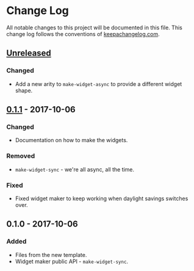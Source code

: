 # Change Log
All notable changes to this project will be documented in this file. This change log follows the conventions of [keepachangelog.com](http://keepachangelog.com/).

## [Unreleased]
### Changed
- Add a new arity to `make-widget-async` to provide a different widget shape.

## [0.1.1] - 2017-10-06
### Changed
- Documentation on how to make the widgets.

### Removed
- `make-widget-sync` - we're all async, all the time.

### Fixed
- Fixed widget maker to keep working when daylight savings switches over.

## 0.1.0 - 2017-10-06
### Added
- Files from the new template.
- Widget maker public API - `make-widget-sync`.

[Unreleased]: https://github.com/your-name/i-was-where-app/compare/0.1.1...HEAD
[0.1.1]: https://github.com/your-name/i-was-where-app/compare/0.1.0...0.1.1
